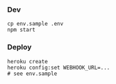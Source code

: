 ### Dev

    cp env.sample .env
    npm start

### Deploy

    heroku create
    heroku config:set WEBHOOK_URL=...
    # see env.sample
